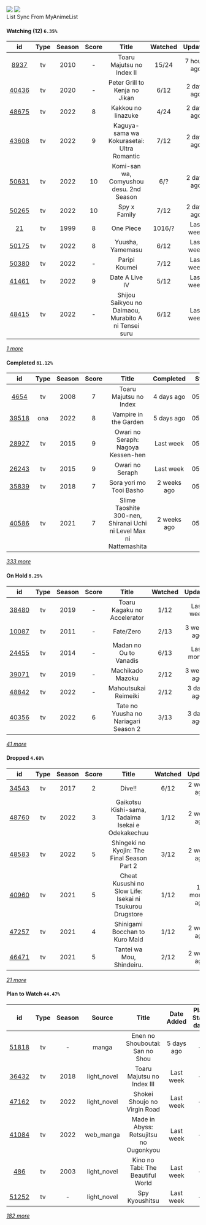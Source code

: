 [![](https://img.shields.io/badge/MyAnimeList-2E51A2?logo=MyAnimeList&logoColor=FFFFFF&style=flat)](https://myanimelist.net/profile/Faelayis)
[![](https://img.shields.io/badge/Anilist-02A9FF?logo=AniList&logoColor=FFFFFF&style=flat)](https://anilist.co/user/Faelayis/)<br>
List Sync From MyAnimeList

#### Watching (12) ``6.35%``

|                      id                      | Type | Season | Score |                         Title                        | Watched |   Updated   | Start date |
| :------------------------------------------: | :--: | :----: | :---: | :--------------------------------------------------: | :-----: | :---------: | :--------: |
|  [8937](https://myanimelist.net/anime/8937)  |  tv  |  2010  |   -   |               Toaru Majutsu no Index II              |  15/24  | 7 hours ago | 05/20/2022 |
| [40436](https://myanimelist.net/anime/40436) |  tv  |  2020  |   -   |             Peter Grill to Kenja no Jikan            |   6/12  |  2 days ago | 05/13/2022 |
| [48675](https://myanimelist.net/anime/48675) |  tv  |  2022  |   8   |                  Kakkou no Iinazuke                  |   4/24  |  2 days ago | 04/25/2022 |
| [43608](https://myanimelist.net/anime/43608) |  tv  |  2022  |   9   |      Kaguya-sama wa Kokurasetai: Ultra Romantic      |   7/12  |  2 days ago | 04/09/2022 |
| [50631](https://myanimelist.net/anime/50631) |  tv  |  2022  |   10  |        Komi-san wa, Comyushou desu. 2nd Season       |   6/?   |  2 days ago | 04/07/2022 |
| [50265](https://myanimelist.net/anime/50265) |  tv  |  2022  |   10  |                     Spy x Family                     |   7/12  |  2 days ago | 04/09/2022 |
|    [21](https://myanimelist.net/anime/21)    |  tv  |  1999  |   8   |                       One Piece                      |  1016/? |  Last week  | 01/01/2014 |
| [50175](https://myanimelist.net/anime/50175) |  tv  |  2022  |   8   |                   Yuusha, Yamemasu                   |   6/12  |  Last week  | 04/06/2022 |
| [50380](https://myanimelist.net/anime/50380) |  tv  |  2022  |   -   |                     Paripi Koumei                    |   7/12  |  Last week  | 05/01/2022 |
| [41461](https://myanimelist.net/anime/41461) |  tv  |  2022  |   9   |                    Date A Live IV                    |   5/12  |  Last week  | 04/08/2022 |
| [48415](https://myanimelist.net/anime/48415) |  tv  |  2022  |   -   | Shijou Saikyou no Daimaou, Murabito A ni Tensei suru |   6/12  |  Last week  | 04/08/2022 |


*[1 more](https://github.com/Faelayis/MyAnimeList-History/blob/master/List/Anime/watching.md)*

#### Completed ``81.12%``

|                      id                      |   Type  | Season | Score |                                                   Title                                                   |   Completed   | Start date | Finish date |
| :------------------------------------------: | :-----: | :----: | :---: | :-------------------------------------------------------------------------------------------------------: | :-----------: | :--------: | :---------: |
|  [4654](https://myanimelist.net/anime/4654)  |    tv   |  2008  |   7   |                                           Toaru Majutsu no Index                                          |   4 days ago  | 05/14/2022 |  05/20/2022 |
| [39518](https://myanimelist.net/anime/39518) |   ona   |  2022  |   8   |                                           Vampire in the Garden                                           |   5 days ago  | 05/16/2022 |  05/19/2022 |
| [28927](https://myanimelist.net/anime/28927) |    tv   |  2015  |   9   |                                     Owari no Seraph: Nagoya Kessen-hen                                    |   Last week   | 05/12/2022 |  05/13/2022 |
| [26243](https://myanimelist.net/anime/26243) |    tv   |  2015  |   9   |                                              Owari no Seraph                                              |   Last week   | 05/12/2022 |  05/12/2022 |
| [35839](https://myanimelist.net/anime/35839) |    tv   |  2018  |   7   |                                          Sora yori mo Tooi Basho                                          |  2 weeks ago  | 05/07/2022 |  05/07/2022 |
| [40586](https://myanimelist.net/anime/40586) |    tv   |  2021  |   7   |                     Slime Taoshite 300-nen, Shiranai Uchi ni Level Max ni Nattemashita                    |  2 weeks ago  | 05/03/2022 |  05/07/2022 |


*[333 more](https://github.com/Faelayis/MyAnimeList-History/blob/master/List/Anime/completed.md)*

#### On Hold ``8.29%``

|                      id                      |   Type  | Season | Score |                          Title                          | Watched |    Updated    | Start Date |
| :------------------------------------------: | :-----: | :----: | :---: | :-----------------------------------------------------: | :-----: | :-----------: | :--------: |
| [38480](https://myanimelist.net/anime/38480) |    tv   |  2019  |   -   |               Toaru Kagaku no Accelerator               |   1/12  |   Last week   | 05/14/2022 |
| [10087](https://myanimelist.net/anime/10087) |    tv   |  2011  |   -   |                        Fate/Zero                        |   2/13  |  3 weeks ago  | 04/26/2022 |
| [24455](https://myanimelist.net/anime/24455) |    tv   |  2014  |   -   |                  Madan no Ou to Vanadis                 |   6/13  |   Last month  | 04/22/2022 |
| [39071](https://myanimelist.net/anime/39071) |    tv   |  2019  |   -   |                     Machikado Mazoku                    |   2/12  |  3 weeks ago  | 04/19/2022 |
| [48842](https://myanimelist.net/anime/48842) |    tv   |  2022  |   -   |                   Mahoutsukai Reimeiki                  |   2/12  |   3 days ago  | 04/09/2022 |
| [40356](https://myanimelist.net/anime/40356) |    tv   |  2022  |   6   |           Tate no Yuusha no Nariagari Season 2          |   3/13  |   3 days ago  | 04/06/2022 |


*[41 more](https://github.com/Faelayis/MyAnimeList-History/blob/master/List/Anime/on_hold.md)*

#### Dropped ``4.60%``

|                      id                      | Type | Season | Score |                                     Title                                    | Watched |    Updated    | Start Date |
| :------------------------------------------: | :--: | :----: | :---: | :--------------------------------------------------------------------------: | :-----: | :-----------: | :--------: |
| [34543](https://myanimelist.net/anime/34543) |  tv  |  2017  |   2   |                                    Dive!!                                    |   6/12  |  2 weeks ago  | 05/03/2022 |
| [48760](https://myanimelist.net/anime/48760) |  tv  |  2022  |   3   |               Gaikotsu Kishi-sama, Tadaima Isekai e Odekakechuu              |   1/12  |  2 weeks ago  | 04/12/2022 |
| [48583](https://myanimelist.net/anime/48583) |  tv  |  2022  |   5   |                  Shingeki no Kyojin: The Final Season Part 2                 |   3/12  |  2 weeks ago  | 01/28/2022 |
| [40960](https://myanimelist.net/anime/40960) |  tv  |  2021  |   5   |           Cheat Kusushi no Slow Life: Isekai ni Tsukurou Drugstore           |   1/12  | 10 months ago | 07/08/2021 |
| [47257](https://myanimelist.net/anime/47257) |  tv  |  2021  |   4   |                        Shinigami Bocchan to Kuro Maid                        |   1/12  |  2 weeks ago  | 07/05/2021 |
| [46471](https://myanimelist.net/anime/46471) |  tv  |  2021  |   5   |                           Tantei wa Mou, Shindeiru.                          |   2/12  |  2 weeks ago  | 07/04/2021 |


*[21 more](https://github.com/Faelayis/MyAnimeList-History/blob/master/List/Anime/dropped.md)*

#### Plan to Watch ``44.47%``

|                      id                      |   Type  | Season |    Source    |                                                         Title                                                        |   Date Added  | Plan Start date |
| :------------------------------------------: | :-----: | :----: | :----------: | :------------------------------------------------------------------------------------------------------------------: | :-----------: | :-------------: |
| [51818](https://myanimelist.net/anime/51818) |    tv   |    -   |     manga    |                                            Enen no Shouboutai: San no Shou                                           |   5 days ago  |        -        |
| [36432](https://myanimelist.net/anime/36432) |    tv   |  2018  |  light_novel |                                              Toaru Majutsu no Index III                                              |   Last week   |        -        |
| [47162](https://myanimelist.net/anime/47162) |    tv   |  2022  |  light_novel |                                             Shokei Shoujo no Virgin Road                                             |   Last week   |        -        |
| [41084](https://myanimelist.net/anime/41084) |    tv   |  2022  |   web_manga  |                                        Made in Abyss: Retsujitsu no Ougonkyou                                        |   Last week   |        -        |
|   [486](https://myanimelist.net/anime/486)   |    tv   |  2003  |  light_novel |                                           Kino no Tabi: The Beautiful World                                          |   Last week   |        -        |
| [51252](https://myanimelist.net/anime/51252) |    tv   |    -   |  light_novel |                                                    Spy Kyoushitsu                                                    |   Last week   |        -        |


*[182 more](https://github.com/Faelayis/MyAnimeList-History/blob/master/List/Anime/plan_to_watch.md)*
